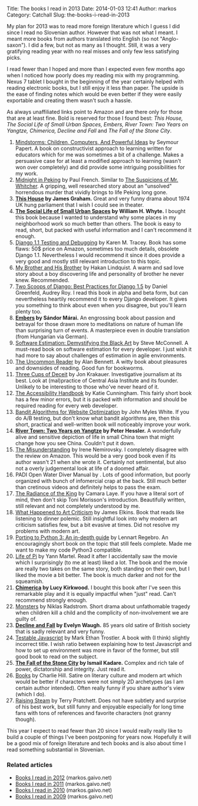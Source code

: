 Title: The books I read in 2013
Date: 2014-01-03 12:41
Author: markos
Category: Catchall
Slug: the-books-i-read-in-2013

My plan for 2013 was to read more foreign literature which I guess I did
since I read no Slovenian author. However that was not what I meant. I
meant more books from authors translated into English (so not
"Anglo-saxon"). I did a few, but not as many as I thought. Still, it was
a very gratifying reading year with no real misses and only few less
satisfying picks.

I read fewer than I hoped and more than I expected even few months ago
when I noticed how poorly does my reading mix with my programming. Nexus
7 tablet I bought in the beginning of the year certainly helped with
reading electronic books, but I still enjoy it less than paper. The
upside is the ease of finding notes which would be even better if they
were easily exportable and creating them wasn't such a hassle.

As always unaffiliated links point to Amazon and are there only for
those that are at least fine. Bold is reserved for those I found best:
*This House, The Social Life of Small Urban Spaces, Embers, River Town:
Two Years on Yangtze, Chimerica, Decline and Fall* and *The Fall of the
Stone City*.

1.  [Mindstorms: Children, Computers, And Powerful
    Ideas](http://www.amazon.com/Mindstorms-Children-Computers-Powerful-Ideas/dp/0465046746)
    by Seymour Papert. A book on constructivist approach to learning
    written for educators which for me was sometimes a bit of a
    challenge. Makes a persuasive case for at least a modified approach
    to learning (wasn't won over completely) and did provide some
    intriguing possibilities for my work.
2.  [Midnight in
    Peking](http://www.amazon.com/Midnight-Peking-Murder-Englishwoman-Haunted/dp/0143121006)
    by Paul French. Similar to [The Suspicions of Mr.
    Whitcher](http://www.amazon.co.uk/The-Suspicions-Mr-Whicher-Murder/dp/0747596484).
    A gripping, well researched story about an "unsolved" horrendous
    murder that vividly brings to life Peking long gone.
3.  **[This
    House](http://www.amazon.co.uk/House-Modern-Plays-James-Graham/dp/1472507029)
    by James Graham.** Great and very funny drama about 1974 UK hung
    parliament that I wish I could see in theater.
4.  **[The Social Life of Small Urban
    Spaces](http://www.amazon.com/Social-Life-Small-Urban-Spaces/dp/097063241X)
    by William H. Whyte.** I bought this book because I wanted to
    understand why some places in my neighborhood work so much better
    than others. The book is easy to read, short, but packed with useful
    information and I can't recommend it enough.
5.  [Django 1.1 Testing and
    Debugging](http://www.amazon.com/Django-Testing-Debugging-Tracey-Karen/dp/1847197566)
    by Karen M. Tracey. Book has some flaws: 50\$ price on Amazon,
    sometimes too much details, obsolete Django 1.1. Nevertheless I
    would recommend it since it does provide a very good and mostly
    still relevant introduction to this topic.
6.  [My Brother and His
    Brother](http://www.amazon.com/My-Brother-His-Hakan-Lindquist/dp/3867870853)
    by Hakan Lindquist. A warm and sad love story about a boy
    discovering life and personality of brother he never knew.
    Recommended.
7.  [Two Scoops of Django: Best Practices for Django
    1.5](https://django.2scoops.org/) by Daniel Greenfeld, Audrey Roy. I
    read this book in alpha and beta form, but can nevertheless heartily
    recommend it to every Django developer. It gives you something to
    think about even when you disagree, but you'll learn plenty too.
8.  **[Embers](http://www.amazon.com/Embers-S%C3%A1ndor-M%C3%A1rai/dp/0375707425)
    by Sándor Márai.** An engrossing book about passion and betrayal for
    those drawn more to meditations on nature of human life than
    surprising turn of events. A masterpiece even in double translation
    (from Hungarian via German).
9.  [Software Estimation: Demystifying the Black
    Art](http://www.amazon.com/Software-Estimation-Demystifying-Practices-Microsoft/dp/0735605351)
    by Steve McConnell. A must-read book on software estimation for
    every developer. I just wish it had more to say about challenges of
    estimation in agile environments.
10. [The Uncommon
    Reader](http://www.amazon.com/The-Uncommon-Reader-A-Novella/dp/0312427646)
    by Alan Bennett. A witty book about pleasures and downsides of
    reading. Good fun for bookworms.
11. [Three Cups of
    Deceit](http://www.amazon.com/Three-Cups-Deceit-Humanitarian-ebook/dp/B004XHVOW4)
    by Jon Krakauer. Investigative journalism at its best. Look at
    (mal)practice of Central Asia Institute and its founder. Unlikely to
    be interesting to those who've never heard of it.
12. [The Accessibility
    Handbook](http://shop.oreilly.com/product/0636920024514.do) by Katie
    Cunningham. This fairly short book has a few minor errors, but it is
    packed with information and should be required reading for every web
    developer.
13. [Bandit Algorithms for Website
    Optimization](http://shop.oreilly.com/product/0636920027393.do) by
    John Myles White. If you do A/B testing, but don't know what bandit
    algorithms are, then this short, practical and well-written book
    will noticeably improve your work.
14. **[River Town: Two Years on
    Yangtze](http://www.amazon.com/River-Town-Two-Years-Yangtze/dp/0060953748/)
    by Peter Hessler.** A wonderfully alive and sensitive depiction of
    life in small China town that might change how you see China.
    Couldn't put it down.
15. [The
    Misunderstanding](http://www.amazon.com/The-Misunderstanding-Irene-Nemirovsky/dp/0099563843/)
    by Irene Nemirovsky. I completely disagree with the review on
    Amazon. This would be a very good book even if its author wasn't 21
    when she wrote it. Certainly not sentimental, but also not a overly
    judgemental look at life of a doomed affair.
16. PADI Open Water Diver Manual by . Lots of good information, but
    poorly organized with bunch of infomercial crap at the back. Still
    much better than cretinous videos and definitely helps to pass the
    exam.
17. [The Radiance of the
    King](http://www.amazon.com/Radiance-King-Review-Books-Classics/dp/1590174550)
    by Camara Laye. If you have a literal sort of mind, then don't skip
    Toni Morisson's introduction. Beautifully written, still relevant
    and not completely understood by me.
18. [What Happened to Art
    Criticism](http://www.amazon.com/What-Happened-Criticism-Prickly-Paradigm/dp/0972819630)
    by James Elkins. Book that reads like listening to dinner polemic.
    Still insightful look into why modern art criticism satisfies few,
    but a bit evasive at times. Did not resolve my problems with modern
    art.
19. [Porting to Python 3: An in-depth
    guide](http://www.amazon.com/Porting-Python-3--depth-guide/dp/1456411519/)
    by Lennart Regebro. An encouragingly short book on the topic that
    still feels complete. Made me want to make my code Python3
    compatible.
20. [Life of
    Pi](http://www.amazon.com/Life-Pi-Yann-Martel/dp/0156027321) by Yann
    Martel. Read it after I accidentally saw the movie which I
    surprisingly (to me at least) liked a lot. The book and the movie
    are really two takes on the same story, both standing on their own,
    but I liked the movie a bit better. The book is much darker and not
    for the squeamish.
21. **[Chimerica](http://www.amazon.com/Chimerica-Lucy-Kirkwood/dp/1848423209/)
    by Lucy Kirkwood.** I bought this book after I've seen this
    remarkable play and it is equally impactful when "just" read. Can't
    recommend strongly enough.
22. [Monsters](http://www.amazon.com/Monsters-Oberon-Modern-Niklas-Radstrom/dp/1840029285/)
    by Niklas Radstrom. Short drama about unfathomable tragedy when
    children kill a child and the complicity of non-involvement we are
    guilty of.
23. **[Decline and
    Fall](http://www.amazon.com/Decline-Fall-Evelyn-Waugh/dp/0316926078/)
    by Evelyn Waugh.** 85 years old satire of British society that is
    sadly relevant and very funny.
24. [Testable
    Javascript](http://www.amazon.com/Testable-JavaScript-Mark-Ethan-Trostler/dp/1449323391/)
    by Mark Ethan Trostler. A book with (I think) slightly incorrect
    title. I wish ratio between explaining how to test Javascript and
    how to set up environment was more in favor of the former, but still
    good book to read on the subject.
25. **[The Fall of the Stone
    City](http://www.amazon.com/Fall-Stone-City-Ismail-Kadare/dp/0802120687)
    by Ismail Kadare.** Complex and rich tale of power, dictatorship and
    integrity. Just read it.
26. [Books](http://www.amazon.co.uk/Books-Charlie-Hill/dp/1781251630) by
    Charlie Hill. Satire on literary culture and modern art which would
    be better if characters were not simply 2D archetypes (as I am
    certain author intended). Often really funny if you share author's
    view (which I do).
27. [Raising
    Steam](http://www.amazon.co.uk/Raising-Steam-Discworld-novel-Novels/dp/0857522272/)
    by Terry Pratchett. Does not have subtlety and surprise of his best
    work, but still funny and enjoyable especially for long time fans
    with tons of references and favorite characters (not granny though).

This year I expect to read fewer than 20 since I would really really
like to build a couple of things I've been postponing for years now.
Hopefully it will be a good mix of foreign literature and tech books and
is also about time I read something substantial in Slovenian.

### Related articles

-   [Books I read in 2012](http://markos.gaivo.net/blog/?p=1073)
    (markos.gaivo.net)
-   [Books I read in 2011](http://markos.gaivo.net/blog/?p=912)
    (markos.gaivo.net)
-   [Books I read in 2010](http://markos.gaivo.net/blog/?p=639)
    (markos.gaivo.net)
-   [Books I read in 2009](http://markos.gaivo.net/blog/?p=540)
    (markos.gaivo.net)

